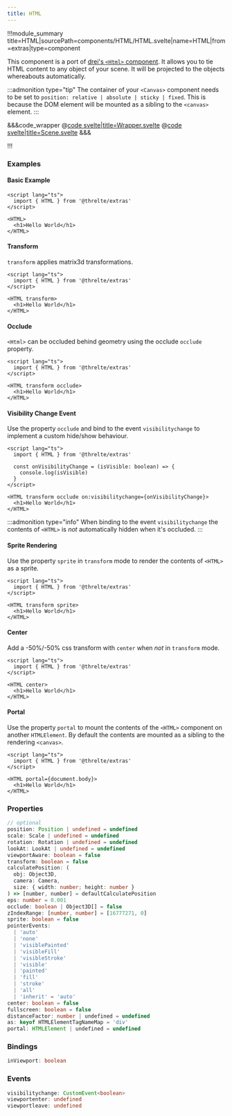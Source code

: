 ```yaml
---
title: HTML
---
```


<script lang="ts">
import Wrapper from '$examples/extras/html/Wrapper.svelte'
import Wrapper2 from '$examples/html/Wrapper.svelte'
</script>

!!!module_summary title=HTML|sourcePath=components/HTML/HTML.svelte|name=HTML|from=extras|type=component

This component is a port of [drei's `<Html>` component](https://github.com/pmndrs/drei#html). It allows you to tie HTML content to any object of your scene. It will be projected to the objects whereabouts automatically.

:::admonition type="tip"
The container of your `<Canvas>` component needs to be set to `position: relative | absolute | sticky | fixed`. This is because the DOM element will be mounted as a sibling to the `<canvas>` element.
:::

<ExampleWrapper>
  <Wrapper />
</ExampleWrapper>

<ExampleWrapper>
  <Wrapper2 />
</ExampleWrapper>

&&&code_wrapper
@[code svelte|title=Wrapper.svelte](../../examples/extras/html/Wrapper.svelte)
@[code svelte|title=Scene.svelte](../../examples/extras/html/Scene.svelte)
&&&

!!!

### Examples

#### Basic Example

```svelte
<script lang="ts">
  import { HTML } from '@threlte/extras'
</script>

<HTML>
  <h1>Hello World</h1>
</HTML>
```

#### Transform

`transform` applies matrix3d transformations.

```svelte
<script lang="ts">
  import { HTML } from '@threlte/extras'
</script>

<HTML transform>
  <h1>Hello World</h1>
</HTML>
```

#### Occlude

`<Html>` can be occluded behind geometry using the occlude `occlude` property.

```svelte
<script lang="ts">
  import { HTML } from '@threlte/extras'
</script>

<HTML transform occlude>
  <h1>Hello World</h1>
</HTML>
```

#### Visibility Change Event

Use the property `occlude` and bind to the event `visibilitychange` to implement a custom hide/show behaviour.

```svelte
<script lang="ts">
  import { HTML } from '@threlte/extras'

  const onVisibilityChange = (isVisible: boolean) => {
    console.log(isVisible)
  }
</script>

<HTML transform occlude on:visibilitychange={onVisibilityChange}>
  <h1>Hello World</h1>
</HTML>
```

:::admonition type="info"
When binding to the event `visibilitychange` the contents of `<HTML>` is _not_ automatically hidden when it's occluded.
:::

#### Sprite Rendering

Use the property `sprite` in `transform` mode to render the contents of `<HTML>` as a sprite.

```svelte
<script lang="ts">
  import { HTML } from '@threlte/extras'
</script>

<HTML transform sprite>
  <h1>Hello World</h1>
</HTML>
```

#### Center

Add a -50%/-50% css transform with `center` when _not_ in `transform` mode.

```svelte
<script lang="ts">
  import { HTML } from '@threlte/extras'
</script>

<HTML center>
  <h1>Hello World</h1>
</HTML>
```

#### Portal

Use the property `portal` to mount the contents of the `<HTML>` component on another `HTMLElement`.
By default the contents are mounted as a sibling to the rendering `<canvas>`.

```svelte
<script lang="ts">
  import { HTML } from '@threlte/extras'
</script>

<HTML portal={document.body}>
  <h1>Hello World</h1>
</HTML>
```

### Properties

```ts
// optional
position: Position | undefined = undefined
scale: Scale | undefined = undefined
rotation: Rotation | undefined = undefined
lookAt: LookAt | undefined = undefined
viewportAware: boolean = false
transform: boolean = false
calculatePosition: (
  obj: Object3D,
  camera: Camera,
  size: { width: number; height: number }
) => [number, number] = defaultCalculatePosition
eps: number = 0.001
occlude: boolean | Object3D[] = false
zIndexRange: [number, number] = [16777271, 0]
sprite: boolean = false
pointerEvents:
  | 'auto'
  | 'none'
  | 'visiblePainted'
  | 'visibleFill'
  | 'visibleStroke'
  | 'visible'
  | 'painted'
  | 'fill'
  | 'stroke'
  | 'all'
  | 'inherit' = 'auto'
center: boolean = false
fullscreen: boolean = false
distanceFactor: number | undefined = undefined
as: keyof HTMLElementTagNameMap = 'div'
portal: HTMLElement | undefined = undefined
```

### Bindings

```ts
inViewport: boolean
```

### Events

```ts
visibilitychange: CustomEvent<boolean>
viewportenter: undefined
viewportleave: undefined
```
